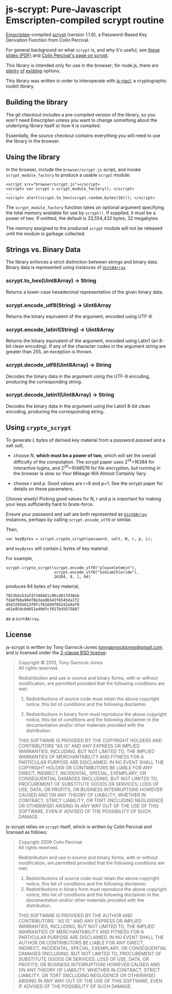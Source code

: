 # js-scrypt: Pure-Javascript Emscripten-compiled scrypt routine

[Emscripten](https://github.com/kripken/emscripten)-compiled
[scrypt](http://www.tarsnap.com/scrypt.html) (version 1.1.6), a
Password-Based Key Derivation Function from Colin Percival.

For general background on what `scrypt` is, and why it's useful, see
[these slides (PDF)](http://www.tarsnap.com/scrypt/scrypt-slides.pdf)
and [Colin Percival's page on
scrypt](http://www.tarsnap.com/scrypt.html).

This library is intended only for use in the browser; for node.js,
there are [plenty](https://github.com/cheongwy/node-scrypt)
[of](https://github.com/barrysteyn/node-scrypt)
[existing](https://github.com/hatchan/scrypt) options.

This library was written in order to interoperate with
[js-nacl](https://github.com/tonyg/js-nacl), a cryptographic toolkit
library.

## Building the library

The git checkout includes a pre-compiled version of the library, so
you won't need Emscripten unless you want to change something about
the underlying library itself or how it is compiled.

Essentially, the source checkout contains everything you will need to
use the library in the browser.

## Using the library

In the browser, include the `browser/scrypt.js` script, and invoke
`scrypt_module_factory` to produce a usable `scrypt` module:

    <script src="browser/scrypt.js"></script>
    <script> var scrypt = scrypt_module_factory(); </script>
    ...
    <script> alert(scrypt.to_hex(scrypt.random_bytes(16))); </script>

The `scrypt_module_factory` function takes an optional argument
specifying the total memory available for use by `scrypt()`. If
supplied, it must be a power of two. If omitted, the default is
33,554,432 bytes; 32 megabytes.

The memory assigned to the produced `scrypt` module will not be
released until the module is garbage collected.

## Strings vs. Binary Data

The library enforces a strict distinction between strings and binary
data. Binary data is represented using instances of
[`Uint8Array`](https://developer.mozilla.org/en-US/docs/JavaScript/Typed_arrays/Uint8Array).

### scrypt.to_hex(Uint8Array) → String

Returns a lower-case hexadecimal representation of the given binary
data.

### scrypt.encode_utf8(String) → Uint8Array

Returns the binary equivalent of the argument, encoded using UTF-8.

### scrypt.encode_latin1(String) → Uint8Array

Returns the binary equivalent of the argument, encoded using Latin1
(an 8-bit clean encoding). If any of the character codes in the
argument string are greater than 255, an exception is thrown.

### scrypt.decode_utf8(Uint8Array) → String

Decodes the binary data in the argument using the UTF-8 encoding,
producing the corresponding string.

### scrypt.decode_latin1(Uint8Array) → String

Decodes the binary data in the argument using the Latin1 8-bit clean
encoding, producing the corresponding string.

## Using `crypto_scrypt`

To generate *L* bytes of derived key material from a password *passwd*
and a salt *salt*,

 - choose *N*, **which must be a power of two**, which will set the
   overall difficulty of the computation. The scrypt paper uses
   2<sup>14</sup>=16384 for interactive logins, and
   2<sup>20</sup>=1048576 for file encryption, but running in the
   browser is slow so Your Mileage Will Almost Certainly Vary.

 - choose *r* and *p*. Good values are r=8 and p=1. See the scrypt
   paper for details on these parameters.

Choose wisely! Picking good values for N, r and p is important for
making your keys sufficiently hard to brute-force.

Ensure your password and salt are both represented as
[`Uint8Array`](https://developer.mozilla.org/en-US/docs/JavaScript/Typed_arrays/Uint8Array)
instances, perhaps by calling `scrypt.encode_utf8` or similar.

Then,

    var keyBytes = scrypt.crypto_scrypt(password, salt, N, r, p, L);

and `keyBytes` will contain *L* bytes of key material.

For example,

    scrypt.crypto_scrypt(scrypt.encode_utf8("pleaseletmein"),
                         scrypt.encode_utf8("SodiumChloride"),
                         16384, 8, 1, 64)

produces 64 bytes of key material,

    7023bdcb3afd7348461c06cd81fd38eb
    fda8fbba904f8e3ea9b543f6545da1f2
    d5432955613f0fcf62d49705242a9af9
    e61e85dc0d651e40dfcf017b45575887

as a `Uint8Array`.

## License

js-scrypt is written by Tony Garnock-Jones
<tonygarnockjones@gmail.com> and is licensed under the [2-clause BSD license](http://opensource.org/licenses/BSD-2-Clause):

> Copyright &copy; 2013, Tony Garnock-Jones  
> All rights reserved.
>
> Redistribution and use in source and binary forms, with or without
> modification, are permitted provided that the following conditions
> are met:
>
> 1. Redistributions of source code must retain the above copyright
>    notice, this list of conditions and the following disclaimer.
>
> 2. Redistributions in binary form must reproduce the above copyright
>    notice, this list of conditions and the following disclaimer in
>    the documentation and/or other materials provided with the
>    distribution.
>
> THIS SOFTWARE IS PROVIDED BY THE COPYRIGHT HOLDERS AND CONTRIBUTORS
> "AS IS" AND ANY EXPRESS OR IMPLIED WARRANTIES, INCLUDING, BUT NOT
> LIMITED TO, THE IMPLIED WARRANTIES OF MERCHANTABILITY AND FITNESS
> FOR A PARTICULAR PURPOSE ARE DISCLAIMED. IN NO EVENT SHALL THE
> COPYRIGHT HOLDER OR CONTRIBUTORS BE LIABLE FOR ANY DIRECT, INDIRECT,
> INCIDENTAL, SPECIAL, EXEMPLARY, OR CONSEQUENTIAL DAMAGES (INCLUDING,
> BUT NOT LIMITED TO, PROCUREMENT OF SUBSTITUTE GOODS OR SERVICES;
> LOSS OF USE, DATA, OR PROFITS; OR BUSINESS INTERRUPTION) HOWEVER
> CAUSED AND ON ANY THEORY OF LIABILITY, WHETHER IN CONTRACT, STRICT
> LIABILITY, OR TORT (INCLUDING NEGLIGENCE OR OTHERWISE) ARISING IN
> ANY WAY OUT OF THE USE OF THIS SOFTWARE, EVEN IF ADVISED OF THE
> POSSIBILITY OF SUCH DAMAGE.

js-scrypt relies on `scrypt` itself, which is written by Colin
Percival and licensed as follows:

> Copyright 2009 Colin Percival  
> All rights reserved.
>
> Redistribution and use in source and binary forms, with or without
> modification, are permitted provided that the following conditions
> are met:
>
> 1. Redistributions of source code must retain the above copyright
>    notice, this list of conditions and the following disclaimer.
> 2. Redistributions in binary form must reproduce the above copyright
>    notice, this list of conditions and the following disclaimer in the
>    documentation and/or other materials provided with the distribution.
>
> THIS SOFTWARE IS PROVIDED BY THE AUTHOR AND CONTRIBUTORS ``AS IS'' AND
> ANY EXPRESS OR IMPLIED WARRANTIES, INCLUDING, BUT NOT LIMITED TO, THE
> IMPLIED WARRANTIES OF MERCHANTABILITY AND FITNESS FOR A PARTICULAR PURPOSE
> ARE DISCLAIMED.  IN NO EVENT SHALL THE AUTHOR OR CONTRIBUTORS BE LIABLE
> FOR ANY DIRECT, INDIRECT, INCIDENTAL, SPECIAL, EXEMPLARY, OR CONSEQUENTIAL
> DAMAGES (INCLUDING, BUT NOT LIMITED TO, PROCUREMENT OF SUBSTITUTE GOODS
> OR SERVICES; LOSS OF USE, DATA, OR PROFITS; OR BUSINESS INTERRUPTION)
> HOWEVER CAUSED AND ON ANY THEORY OF LIABILITY, WHETHER IN CONTRACT, STRICT
> LIABILITY, OR TORT (INCLUDING NEGLIGENCE OR OTHERWISE) ARISING IN ANY WAY
> OUT OF THE USE OF THIS SOFTWARE, EVEN IF ADVISED OF THE POSSIBILITY OF
> SUCH DAMAGE.
